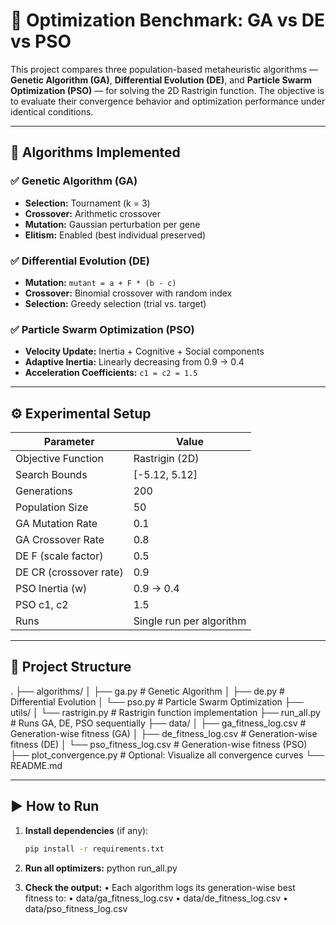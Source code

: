 # 🧬 Optimization Benchmark: GA vs DE vs PSO

This project compares three population-based metaheuristic algorithms — **Genetic Algorithm (GA)**, **Differential Evolution (DE)**, and **Particle Swarm Optimization (PSO)** — for solving the 2D Rastrigin function. The objective is to evaluate their convergence behavior and optimization performance under identical conditions.

---

## 🚀 Algorithms Implemented

### ✅ Genetic Algorithm (GA)
- **Selection:** Tournament (k = 3)
- **Crossover:** Arithmetic crossover
- **Mutation:** Gaussian perturbation per gene
- **Elitism:** Enabled (best individual preserved)

### ✅ Differential Evolution (DE)
- **Mutation:** `mutant = a + F * (b - c)`
- **Crossover:** Binomial crossover with random index
- **Selection:** Greedy selection (trial vs. target)

### ✅ Particle Swarm Optimization (PSO)
- **Velocity Update:** Inertia + Cognitive + Social components
- **Adaptive Inertia:** Linearly decreasing from 0.9 → 0.4
- **Acceleration Coefficients:** `c1 = c2 = 1.5`

---

## ⚙️ Experimental Setup

| Parameter              | Value            |
|------------------------|------------------|
| Objective Function     | Rastrigin (2D)   |
| Search Bounds          | [-5.12, 5.12]    |
| Generations            | 200              |
| Population Size        | 50               |
| GA Mutation Rate       | 0.1              |
| GA Crossover Rate      | 0.8              |
| DE F (scale factor)    | 0.5              |
| DE CR (crossover rate) | 0.9              |
| PSO Inertia (w)        | 0.9 → 0.4        |
| PSO c1, c2             | 1.5              |
| Runs                   | Single run per algorithm |

---

## 📁 Project Structure

.
├── algorithms/
│   ├── ga.py                    # Genetic Algorithm
│   ├── de.py                    # Differential Evolution
│   └── pso.py                   # Particle Swarm Optimization
├── utils/
│   └── rastrigin.py             # Rastrigin function implementation
├── run_all.py                   # Runs GA, DE, PSO sequentially
├── data/
│   ├── ga_fitness_log.csv       # Generation-wise fitness (GA)
│   ├── de_fitness_log.csv       # Generation-wise fitness (DE)
│   └── pso_fitness_log.csv      # Generation-wise fitness (PSO)
├── plot_convergence.py          # Optional: Visualize all convergence curves
└── README.md

---

## ▶️ How to Run

1. **Install dependencies** (if any):
   ```bash
   pip install -r requirements.txt
2.	**Run all optimizers:**
   python run_all.py

3.	**Check the output:**
	•	Each algorithm logs its generation-wise best fitness to:
	•	data/ga_fitness_log.csv
	•	data/de_fitness_log.csv
	•	data/pso_fitness_log.csv
